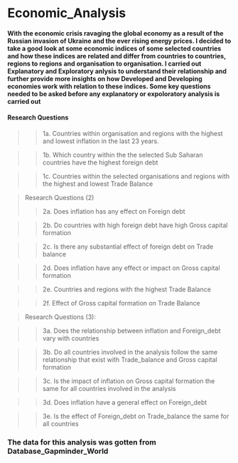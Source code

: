 # Economic_Analysis


#### With the  economic crisis ravaging the global economy as a result of the Russian invasion of Ukraine and the ever rising energy prices. I decided to take a good look at  some economic indices of some selected countries and how these indices are related and differ  from countries to countries,  regions to regions and organisation to organisation. I carried out Explanatory and Exploratory anlysis to understand their relationship and further provide more insights on how Developed and Developing economies work with relation to these indices. Some key  questions needed to be asked before any explanatory or expoloratory analysis is carried out

#### Research Questions

>> 1a. Countries within organisation and  regions with the highest and lowest inflation in the last 23 years.

>> 1b. Which country within the the selected Sub Saharan countries have the highest foreign debt


>> 1c.  Countries within the selected organisations and regions with the highest and lowest  Trade Balance


> Research Questions (2)
>> 2a. Does inflation has any effect on Foreign debt

>> 2b. Do countries with high foreign debt  have high Gross capital formation

>> 2c. Is there any substantial  effect of foreign debt on Trade balance

>> 2d. Does inflation have any effect or impact on Gross capital formation

>> 2e. Countries and regions with the highest Trade Balance

>> 2f. Effect of Gross capital formation on  Trade Balance


> Research Questions (3):

>> 3a. Does the relationship between inflation  and Foreign_debt vary with countries

>> 3b. Do all countries involved in the analysis follow the same relationship that exist with Trade_balance and Gross capital formation

>> 3c. Is the impact of inflation on Gross capital formation the same for all countries involved in the analysis

>> 3d. Does inflation have a general effect on Foreign_debt 

>> 3e. Is the effect of Foreign_debt on Trade_balance the same for all countries


### The data for this analysis was gotten from Database_Gapminder_World



